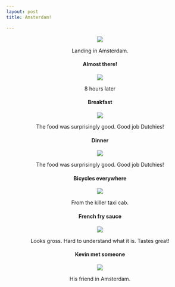 ```yaml
---
layout: post
title: Amsterdam!

---
```


<div class="pp_items"><div class="pp_item" align="center"><img src="http://static.pixelpipe.com/3ddec9b7-5e38-41e7-a611-52f8c90466a9_b.jpg" style="max-width: 100%;" /><p>Landing in Amsterdam. </p></div><div class="pp_item" align="center"><h4 class="pp_title">Almost there!</h4><img src="http://static.pixelpipe.com/da6239bf-f478-45b9-8ed0-1f8e75ced974_b.jpg" style="max-width: 100%;" /><p>8 hours later</p></div><div class="pp_item" align="center"><h4 class="pp_title">Breakfast</h4><img src="http://static.pixelpipe.com/46f5adce-bf5e-4560-9502-d590fd842fb9_b.jpg" style="max-width: 100%;" /><p>The food was surprisingly good. Good job Dutchies!</p></div><div class="pp_item" align="center"><h4 class="pp_title">Dinner</h4><img src="http://static.pixelpipe.com/a71d7c1c-b956-4bc9-9514-93c613bcda4b_b.jpg" style="max-width: 100%;" /><p>The food was surprisingly good. Good job Dutchies!</p></div><div class="pp_item" align="center"><h4 class="pp_title">Bicycles everywhere </h4><img src="http://static.pixelpipe.com/e8788d41-22f3-4c40-aacf-305eed7b4a76_b.jpg" style="max-width: 100%;" /><p>From the killer taxi cab. </p></div><div class="pp_item" align="center"><h4 class="pp_title">French fry sauce</h4><img src="http://static.pixelpipe.com/01c48aaa-ec0e-4d01-826a-1d8a192ad4a8_b.jpg" style="max-width: 100%;" /><p>Looks gross. Hard to understand what it is. Tastes great!</p></div><div class="pp_item" align="center"><h4 class="pp_title">Kevin met someone</h4><img src="http://static.pixelpipe.com/feb539c3-06f8-42e5-86ad-051050384aa5_b.jpg" style="max-width: 100%;" /><p>His friend in Amsterdam. </p></div></div>
